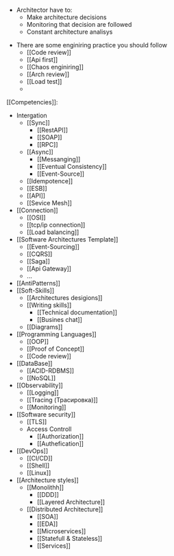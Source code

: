 *  Architector have to: 
	- Make architecture decisions
	- Monitoring that decision are followed
	- Constant architecture analisys
- There are some enginiring practice you should follow
	- [[Code review]] 
	- [[Api first]]
	- [[Chaos enginiring]]
	- [[Arch review]]
	- [[Load test]]
	- 

[[Competencies]]:
* Intergation
	* [[Sync]]
		* [[RestAPI]]
		* [[SOAP]]
		* [[RPC]]
	* [[Async]]
		* [[Messanging]]
		* [[Eventual Consistency]]
		* [[Event-Source]]
	* [[Idempotence]] 
	* [[ESB]]
	* [[API]]
	* [[Sevice Mesh]]
* [[Connection]]
	* [[OSI]]
	* [[tcp/ip connection]]
	* [[Load balancing]]
* [[Software Architectures Template]] 
	* [[Event-Sourcing]]
	* [[CQRS]]
	* [[Saga]]
	* [[Api Gateway]]
	* ...
* [[AntiPatterns]]
* [[Soft-Skills]]
	* [[Architectures desigions]]
	* [[Writing skills]]
		* [[Technical documentation]]
		* [[Busines chat]]
	* [[Diagrams]]
* [[Programming Languages]]
	* [[OOP]]
	* [[Proof of Concept]]
	* [[Code review]]
* [[DataBase]]
	* [[ACID-RDBMS]]
	* [[NoSQL]]
* [[Observability]]
	* [[Logging]]
	* [[Tracing (Трасировка)]] 
	* [[Monitoring]]
* [[Software security]]
	* [[TLS]]
	* Access Controll
		* [[Authorization]]
		* [[Authefication]]
* [[DevOps]]
	* [[CI/CD]]
	* [[Shell]]
	* [[Linux]]
* [[Architecture styles]]
	* [[Monolithh]]
		* [[DDD]]
		* [[Layered Architecture]]
	* [[Distributed Architecture]]
		* [[SOA]]
		* [[EDA]]
		* [[Microservices]]
		* [[Statefull & Stateless]]
		* [[Services]]

